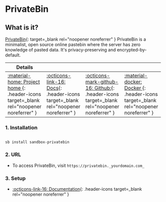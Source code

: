# PrivateBin

## What is it?

[PrivateBin](https://privatebin.info/){: target=_blank rel="noopener noreferrer" } PrivateBin is a minimalist, open source online pastebin where the server has zero knowledge of pasted data.
It's privacy-preserving and encrypted-by-default.

| Details     |             |             |             |
|-------------|-------------|-------------|-------------|
| [:material-home: Project home ](https://privatebin.info/){: .header-icons target=_blank rel="noopener noreferrer" } | [:octicons-link-16: Docs](https://github.com/PrivateBin/PrivateBin/wiki){: .header-icons target=_blank rel="noopener noreferrer" } | [:octicons-mark-github-16: Github:](https://github.com/PrivateBin/PrivateBin){: .header-icons target=_blank rel="noopener noreferrer" } | [:material-docker: Docker ](https://hub.docker.com/r/jgeusebroek/privatebin){: .header-icons target=_blank rel="noopener noreferrer" }|

### 1. Installation

``` shell

sb install sandbox-privatebin

```

### 2. URL

- To access PrivateBin, visit `https://privatebin._yourdomain.com_`

### 3. Setup

- [:octicons-link-16: Documentation](https://github.com/PrivateBin/PrivateBin/wiki){: .header-icons target=_blank rel="noopener noreferrer" }